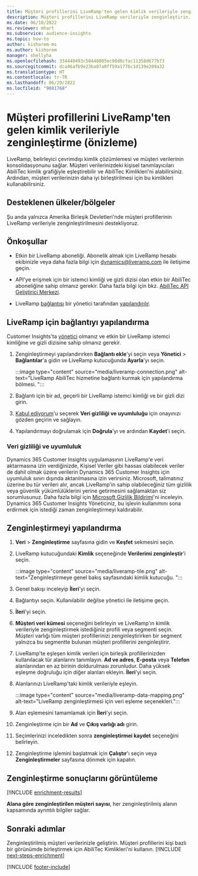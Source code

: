 ```yaml
---
title: Müşteri profillerini LiveRamp'ten gelen kimlik verileriyle zenginleştirme (önizleme)
description: Müşteri profillerini LiveRamp verileriyle zenginleştirin.
ms.date: 06/10/2022
ms.reviewer: mhart
ms.subservice: audience-insights
ms.topic: how-to
author: kishorem-ms
ms.author: kishorem
manager: shellyha
ms.openlocfilehash: 334440493c50448005ec90d0cfac11358d677b73
ms.sourcegitcommit: dca46afb9e23ba87a0ff59a1776c1d139e209a32
ms.translationtype: HT
ms.contentlocale: tr-TR
ms.lasthandoff: 06/29/2022
ms.locfileid: "9081768"
---
```

# <a name="enrich-customer-profiles-with-identity-data-from-liveramp-preview"></a>Müşteri profillerini LiveRamp'ten gelen kimlik verileriyle zenginleştirme (önizleme)

LiveRamp, belirleyici çevrimdışı kimlik çözümlemesi ve müşteri verilerinin konsolidasyonunu sağlar. Müşteri verilerinizdeki kişisel tanımlayıcıları AbiliTec kimlik grafiğiyle eşleştirebilir ve AbiliTec Kimlikleri'ni alabilirsiniz. Ardından, müşteri verilerinizin daha iyi birleştirilmesi için bu kimlikleri kullanabilirsiniz.

## <a name="supported-countriesregions"></a>Desteklenen ülkeler/bölgeler

Şu anda yalnızca Amerika Birleşik Devletleri'nde müşteri profillerinin LiveRamp verileriyle zenginleştirilmesini destekliyoruz.

## <a name="prerequisites"></a>Önkoşullar

- Etkin bir LiveRamp aboneliği. Abonelik almak için LiveRamp hesabı ekibinizle veya daha fazla bilgi için [dynamics@liveramp.com](mailto:dynamics@liveramp.com) ile iletişime geçin.

- API'ye erişmek için bir istemci kimliği ve gizli dizisi olan etkin bir AbiliTec aboneliğine sahip olmanız gerekir. Daha fazla bilgi için bkz. [AbiliTec API Geliştirici Merkezi](https://developers.liveramp.com/abilitec-api/).

- LiveRamp [bağlantısı](connections.md) bir yönetici tarafından [yapılandırılır](#configure-the-connection-for-liveramp).

## <a name="configure-the-connection-for-liveramp"></a>LiveRamp için bağlantıyı yapılandırma

Customer Insights'ta [yönetici](permissions.md#admin) olmanız ve etkin bir LiveRamp istemci kimliğine ve gizli dizisine sahip olmanız gerekir.

1. Zenginleştirmeyi yapılandırırken **Bağlantı ekle**'yi seçin veya **Yönetici** > **Bağlantılar**'a gidin ve LiveRamp kutucuğunda **Ayarla**'yı seçin.

   :::image type="content" source="media/liveramp-connection.png" alt-text="LiveRamp AbiliTec hizmetine bağlantı kurmak için yapılandırma bölmesi. ":::

1. Bağlantı için bir ad, geçerli bir LiveRamp istemci kimliği ve bir gizli dizi girin.

1. [Kabul ediyorum](#data-privacy-and-compliance)'u seçerek **Veri gizliliği ve uyumluluğu** için onayınızı gözden geçirin ve sağlayın.

1. Yapılandırmayı doğrulamak için **Doğrula**'yı ve ardından **Kaydet**'i seçin.

### <a name="data-privacy-and-compliance"></a>Veri gizliliği ve uyumluluk

Dynamics 365 Customer Insights uygulamasının LiveRamp'e veri aktarmasına izin verdiğinizde, Kişisel Veriler gibi hassas olabilecek veriler de dahil olmak üzere verilerin Dynamics 365 Customer Insights için uyumluluk sınırı dışında aktarılmasına izin verirsiniz. Microsoft, talimatınız üzerine bu tür verileri alır, ancak LiveRamp'in sahip olabileceğiniz tüm gizlilik veya güvenlik yükümlülüklerini yerine getirmesini sağlamaktan siz sorumlusunuz. Daha fazla bilgi için [Microsoft Gizlilik Bildirimi](https://go.microsoft.com/fwlink/?linkid=396732)'ni inceleyin. Dynamics 365 Customer Insights Yöneticiniz, bu işlevin kullanımını sona erdirmek için istediği zaman zenginleştirmeyi kaldırabilir.

## <a name="configure-the-enrichment"></a>Zenginleştirmeyi yapılandırma

1. **Veri** > **Zenginleştirme** sayfasına gidin ve **Keşfet** sekmesini seçin.

1. LiveRamp kutucuğundaki **Kimlik** seçeneğinde **Verilerimi zenginleştir**'i seçin.

   :::image type="content" source="media/liveramp-tile.png" alt-text="Zenginleştirmeye genel bakış sayfasındaki kimlik kutucuğu. ":::

1. Genel bakışı inceleyip **İleri**'yi seçin.

1. Bağlantıyı seçin. Kullanılabilir değilse yönetici ile iletişime geçin.

1. **İleri**'yi seçin.

1. **Müşteri veri kümesi** seçeneğini belirleyin ve LiveRamp'ın kimlik verileriyle zenginleştirmek istediğiniz profili veya segmenti seçin. *Müşteri* varlığı tüm müşteri profillerinizi zenginleştirirken bir segment yalnızca bu segmentte bulunan müşteri profillerini zenginleştirir.

1. LiveRamp'te eşleşen kimlik verileri için birleşik profillerinizden kullanılacak tür alanlarını tanımlayın. **Ad ve adres**, **E-posta** veya **Telefon** alanlarından en az birinin doldurulması zorunludur. Daha yüksek eşleşme doğruluğu için diğer alanları ekleyin. **İleri**'yi seçin.

1. Alanlarınızı LiveRamp'taki kimlik verileriyle eşleyin.

   :::image type="content" source="media/liveramp-data-mapping.png" alt-text="LiveRamp zenginleştirmesi için veri eşleme seçenekleri.":::

1. Alan eşlemesini tamamlamak için **İleri**'yi seçin.

1. Zenginleştirme için bir **Ad** ve **Çıkış varlığı adı** girin.

1. Seçimlerinizi inceledikten sonra **zenginleştirmei kaydet** seçeneğini belirleyin.

1. Zenginleştirme işlemini başlatmak için **Çalıştır**'ı seçin veya **Zenginleştirmeler** sayfasına dönmek için kapatın.

## <a name="view-enrichment-results"></a>Zenginleştirme sonuçlarını görüntüleme

[!INCLUDE [enrichment-results](includes/enrichment-results.md)]

**Alana göre zenginleştirilen müşteri sayısı**, her zenginleştirilmiş alanın kapsamında ayrıntılı bilgiler sağlar.

## <a name="next-steps"></a>Sonraki adımlar

Zenginleştirilmiş müşteri verilerinizle geliştirin. Müşteri profillerini kişi bazlı bir görünümde birleştirmek için AbiliTec Kimlikleri'ni kullanın.
[!INCLUDE [next-steps-enrichment](includes/next-steps-enrichment.md)]

[!INCLUDE [footer-include](includes/footer-banner.md)]
